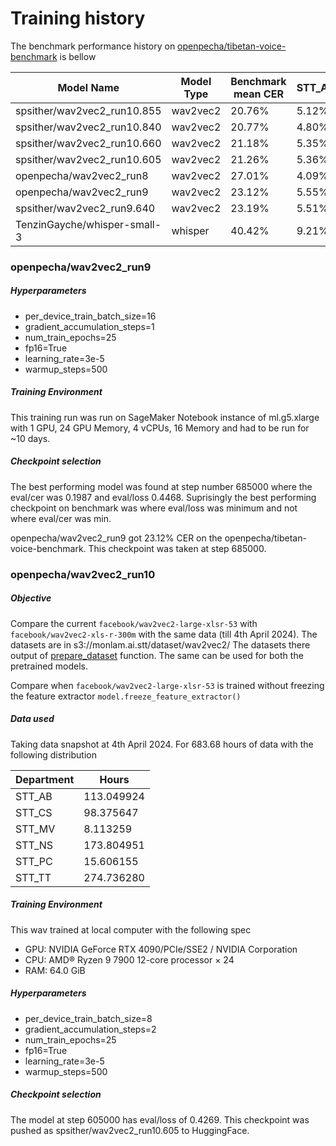 
# Training history

The benchmark performance history on [openpecha/tibetan-voice-benchmark](https://huggingface.co/datasets/openpecha/tibetan-voice-benchmark) is bellow

|Model Name	| Model Type      | Benchmark mean CER |STT_AB | STT_CS	| STT_MV | STT_NS | STT_TT |
|-----------|-----------------|--------------------|-------|--------|--------|--------|--------|
| spsither/wav2vec2_run10.855  | wav2vec2 | 20.76% | 5.12% | 34.63% | 26.81% | 22.26% |  9.91% |
| spsither/wav2vec2_run10.840  | wav2vec2 | 20.77% | 4.80% | 34.65% | 26.96% | 22.29% | 10.05% |
| spsither/wav2vec2_run10.660  | wav2vec2 | 21.18% | 5.35% | 35.13% | 27.37% | 22.62% | 10.32% |
| spsither/wav2vec2_run10.605  | wav2vec2 | 21.26% | 5.36% | 35.59% | 27.40% | 22.48% | 10.22% |
| openpecha/wav2vec2_run8	   | wav2vec2 | 27.01% | 4.09% | 41.45% | 42.05% | 27.43% | 14.73% |
| openpecha/wav2vec2_run9      | wav2vec2 | 23.12% | 5.55% | 35.68% | 35.58% | 22.96% | 11.20% |
| spsither/wav2vec2_run9.640   | wav2vec2 | 23.19% | 5.51% | 35.79% | 35.86% | 23.00% | 23.00% |
| TenzinGayche/whisper-small-3 | whisper  | 40.42% | 9.21% | 51.00% | 80.67% | 34.71% | 22.64% |

### openpecha/wav2vec2_run9

##### Hyperparameters
 - per_device_train_batch_size=16
 - gradient_accumulation_steps=1
 - num_train_epochs=25
 - fp16=True
 - learning_rate=3e-5
 - warmup_steps=500

##### Training Environment
This training run was run on SageMaker Notebook instance of 
ml.g5.xlarge with 1 GPU, 24 GPU Memory, 4 vCPUs, 16 Memory
and had to be run for ~10 days.

##### Checkpoint selection
The best performing model was found at step number 685000 where the eval/cer was 0.1987 and eval/loss 0.4468. Suprisingly the best performing checkpoint on benchmark was where eval/loss was minimum and not where eval/cer was min.

openpecha/wav2vec2_run9 got 23.12% CER on the openpecha/tibetan-voice-benchmark. This checkpoint was taken at step 685000.

### openpecha/wav2vec2_run10

##### Objective
Compare the current `facebook/wav2vec2-large-xlsr-53` with `facebook/wav2vec2-xls-r-300m` with the same data (till 4th April 2024). 
The datasets are in s3://monlam.ai.stt/dataset/wav2vec2/ 
The datasets there output of [prepare_dataset](https://github.com/OpenPecha/stt-wav2vec2/blob/main/prepare_dataset.ipynb) function. The same can be used for both the pretrained models.

Compare when `facebook/wav2vec2-large-xlsr-53` is trained without freezing the feature extractor `model.freeze_feature_extractor()`

##### Data used
Taking data snapshot at 4th April 2024. For 683.68 hours of data with the following distribution 

|Department | Hours      |
|-----------|------------|
|STT_AB     | 113.049924 |
|STT_CS     | 98.375647  |
|STT_MV     | 8.113259   |
|STT_NS     | 173.804951 |
|STT_PC     | 15.606155  |
|STT_TT     | 274.736280 |

##### Training Environment
This wav trained at local computer with the following spec
- GPU: NVIDIA GeForce RTX 4090/PCIe/SSE2 / NVIDIA Corporation
- CPU: AMD® Ryzen 9 7900 12-core processor × 24
- RAM: 64.0 GiB

##### Hyperparameters
 - per_device_train_batch_size=8
 - gradient_accumulation_steps=2
 - num_train_epochs=25
 - fp16=True
 - learning_rate=3e-5
 - warmup_steps=500

##### Checkpoint selection
The model at step 605000 has eval/loss of 0.4269. This checkpoint was pushed as spsither/wav2vec2_run10.605 to HuggingFace.